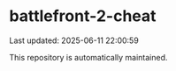 # battlefront-2-cheat

Last updated: 2025-06-11 22:00:59

This repository is automatically maintained.
